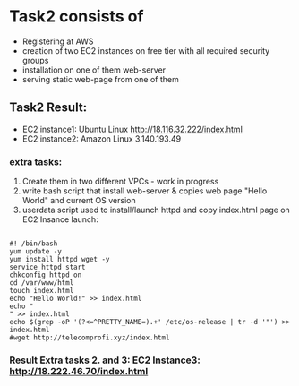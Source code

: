 # Task2 consists of
* Registering at AWS
* creation of two EC2 instances on free tier with all required security groups
* installation on one of them web-server
* serving static web-page from one of them
## Task2 Result:
   * EC2 instance1: Ubuntu Linux http://18.116.32.222/index.html
   * EC2 instance2: Amazon Linux 3.140.193.49

### extra tasks:
1. Create them in two different VPCs - work in progress
2.  write bash script that install web-server & copies web page "Hello World" and current OS version
3.  userdata script used to install/launch httpd and copy index.html page on EC2 Insance launch:
<pre><code>
#! /bin/bash
yum update -y
yum install httpd wget -y
service httpd start
chkconfig httpd on
cd /var/www/html
touch index.html
echo "Hello World!" >> index.html
echo "<br>" >> index.html
echo $(grep -oP '(?<=^PRETTY_NAME=).+' /etc/os-release | tr -d '"') >> index.html
#wget http://telecomprofi.xyz/index.html
</code></pre>

### Result Extra tasks 2. and 3:  EC2 Instance3: http://18.222.46.70/index.html
